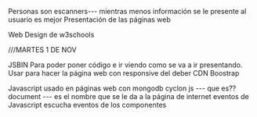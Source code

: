 Personas son escanners--- mientras menos información se le presente al usuario es mejor
Presentación de las páginas web

Web Design de w3schools


///MARTES 1 DE NOV

JSBIN
Para poder poner código e ir viendo como se va a ir presentando.
Usar para hacer la página web con responsive del deber
CDN Boostrap

Javascript
usado en páginas web
con mongodb
cyclon js --- que es??
document --- es el nombre que se le da a la página de internet
eventos de Javascript
escucha eventos de los componentes  